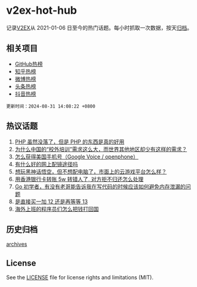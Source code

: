 # v2ex-hot-hub

 记录[V2EX](https://www.v2ex.com/)从 2021-01-06 日至今的热门话题。每小时抓取一次数据，按天[归档](archives)。
 
 ## 相关项目

- [GitHub热榜](https://github.com/it985/github-hot-hub)
- [知乎热榜](https://github.com/it985/zhihu-hot-hub)
- [微博热榜](https://github.com/it985/weibo-hot-hub)
- [头条热榜](https://github.com/it985/toutiao-hot-hub)
- [抖音热榜](https://github.com/it985/douyin-hot-hub)


 `更新时间：2024-08-31 14:08:22 +0800`

## 热议话题

1. [PHP 虽然没落了，但是 PHP 的东西是真的好用](https://www.v2ex.com/t/1069110)
1. [为什么中国的“校外培训”需求这么大，而世界其他地区却少有这样的需求？](https://www.v2ex.com/t/1069179)
1. [怎么获得美国手机号（Google Voice / openphone）](https://www.v2ex.com/t/1069067)
1. [有什么好的网上配镜途径吗](https://www.v2ex.com/t/1069028)
1. [想玩黑神话悟空，但不想配电脑了，市面上的云游戏平台怎么样？](https://www.v2ex.com/t/1069187)
1. [用香港银行卡转账 5w 转错人了, 对方拒不归还怎么处理](https://www.v2ex.com/t/1069156)
1. [Go 初学者，有没有老哥能告诉我在写代码的时候应该如何避免内存泄漏的问题](https://www.v2ex.com/t/1069135)
1. [是直接买一加 12 还是再等等 13](https://www.v2ex.com/t/1069054)
1. [海外上班的程序员们怎么把钱打回国](https://www.v2ex.com/t/1069091)

## 历史归档

[archives](archives)

## License

See the [LICENSE](LICENSE) file for license rights and limitations (MIT).

